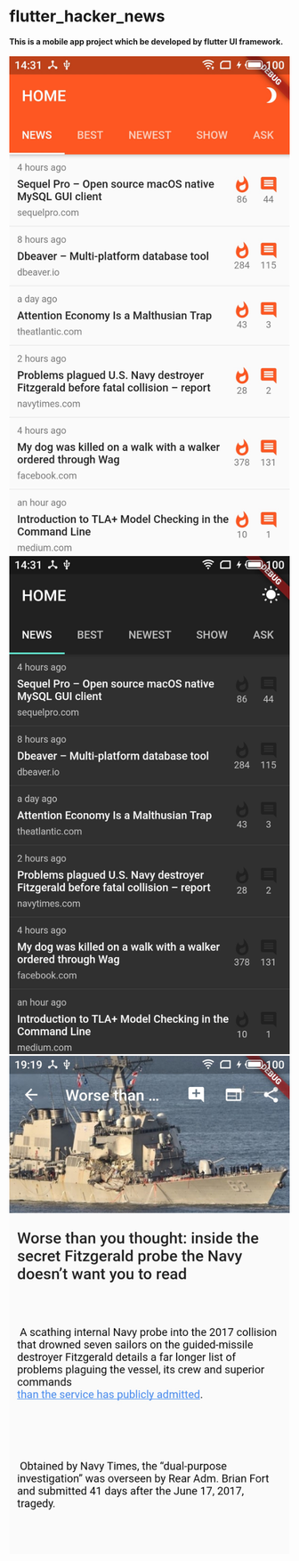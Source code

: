 # flutter_hacker_news

#### This is a mobile app project which be developed by flutter UI framework.

![home](./art/home.jpg)
![home_dark](./art/home_dark.jpg)
![detail](./art/detail.jpg)